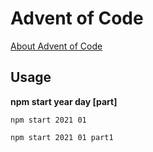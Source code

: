 Advent of Code
==============

[About Advent of Code](https://adventofcode.com/2022/about)

Usage
-----

**npm start year day [part]**

`npm start 2021 01`

`npm start 2021 01 part1`
